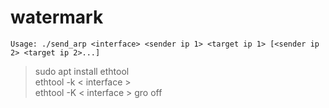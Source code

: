 # watermark

    Usage: ./send_arp <interface> <sender ip 1> <target ip 1> [<sender ip 2> <target ip 2>...]

> sudo apt install ethtool<br>
> ethtool -k < interface ><br>
> ethtool -K < interface > gro off
